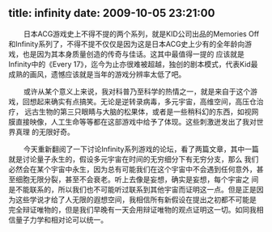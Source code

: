 title: infinity
date: 2009-10-05 23:21:00
---

 

    　日本ACG游戏史上不得不提的两个系列，就是KID公司出品的Memories Off和Infinity系列了，不得不提不仅仅是因为这是日本ACG史上少有的全年龄向游戏，也是因为其本身质量创造的传奇与佳话。这其中最值得一提的 应该就是Infinity中的《Every 17》，迄今为止亦很难被超越，独创的剧本模式，代表Kid最成熟的画风，遗憾应该就是当年的游戏分辨率太低了吧。

    　或许从某个意义上来说，我对科普乃至科学的热情之一，就是来自于这个游戏，回想起来确实有点搞笑。无论是逆转录病毒，多元宇宙，高维空间，高压仓治疗， 远古生物的第三只眼睛与大脑的松果体，或者是一些稍科幻的东西，如视网膜直接映像，人工生命等等都在这部游戏中给予了体现。这些刺激迸发出了我对世界真理 的无限好奇。

    　今天重新翻阅了一下讨论Infinity系列游戏的论坛，看了两篇文章，其中一篇就是讨论量子永生的，假设多元宇宙在时间的无穷细分下有无穷分支，那么 我们必然会在某个宇宙中永生，因为总有可能我们在这个宇宙中不会遇到任何意外，甚至细胞无限分裂，甚至不会衰老。听上去像是妄想，确实是妄想，每个宇宙之 间是不能联系的，所以我们也不可能听过联系到其他宇宙而证明这一点。但是正是因为这些学说才给了人无限的遐想空间，我相信所有新假设在提出之初都不可能是 完全辩证唯物的，但是我们早晚有一天会用辩证唯物的观点证明这一切。如同我相信量子力学和相对论可以统一。
 
